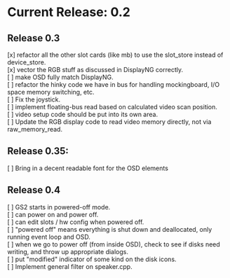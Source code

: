 
# Current Release: 0.2

## Release 0.3

[x] refactor all the other slot cards (like mb) to use the slot_store instead of device_store.  
[x] vector the RGB stuff as discussed in DisplayNG correctly.  
[ ] make OSD fully match DisplayNG.  
[ ] refactor the hinky code we have in bus for handling mockingboard, I/O space memory switching, etc.  
[ ] Fix the joystick.  
[ ] implement floating-bus read based on calculated video scan position.  
[ ] video setup code should be put into its own area.  
[ ] Update the RGB display code to read video memory directly, not via raw_memory_read.  

## Release 0.35:

[ ] Bring in a decent readable font for the OSD elements

## Release 0.4

[ ] GS2 starts in powered-off mode.  
[ ] can power on and power off.  
[ ] can edit slots / hw config when powered off.  
[ ] "powered off" means everything is shut down and deallocated, only running event loop and OSD.  
[ ] when we go to power off (from inside OSD), check to see if disks need writing, and throw up appropriate dialogs.  
[ ] put "modified" indicator of some kind on the disk icons.  
[ ] Implement general filter on speaker.cpp.  


